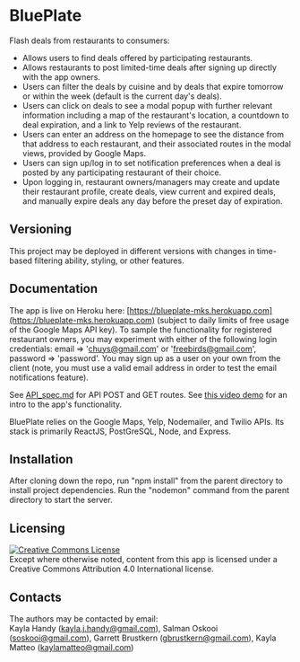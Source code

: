 # BluePlate

Flash deals from restaurants to consumers:

* Allows users to find deals offered by participating restaurants.
* Allows restaurants to post limited-time deals after signing up directly with the app owners.
* Users can filter the deals by cuisine and by deals that expire tomorrow or within the week (default is the current day's deals).
* Users can click on deals to see a modal popup with further relevant information including a map of the restaurant's location, a countdown to deal expiration, and a link to Yelp reviews of the restaurant.
* Users can enter an address on the homepage to see the distance from that address to each restaurant, and their associated routes in the modal views, provided by Google Maps.
* Users can sign up/log in to set notification preferences when a deal is posted by any participating restaurant of their choice.
* Upon logging in, restaurant owners/managers may create and update their restaurant profile, create deals, view current and expired deals, and manually expire deals any day before the preset day of expiration.

## Versioning

This project may be deployed in different versions with changes in time-based filtering ability, styling, or other features.

## Documentation

The app is live on Heroku here: [https://blueplate-mks.herokuapp.com](https://blueplate-mks.herokuapp.com) (subject to daily limits of free usage of the Google Maps API key). To sample the functionality for registered restaurant owners, you may experiment with either of the following login credentials: email => 'chuys@gmail.com' or 'freebirds@gmail.com', password => 'password'. You may sign up as a user on your own from the client (note, you must use a valid email address in order to test the email notifications feature).

See [API_spec.md](https://github.com/GitCats/BluePlate/blob/master/API_spec.md) for API POST and GET routes. See [this video demo](https://www.youtube.com/watch?v=EN23hRR2vFU) for an intro to the app's functionality.

BluePlate relies on the Google Maps, Yelp, Nodemailer, and Twilio APIs. Its stack is primarily ReactJS, PostGreSQL, Node, and Express.

## Installation

After cloning down the repo, run "npm install" from the parent directory to install project dependencies. Run the "nodemon" command from the parent directory to start the server.

## Licensing

<a rel="license" href="http://creativecommons.org/licenses/by-nc-sa/4.0/"><img alt="Creative Commons License" style="border-width:0" src="https://i.creativecommons.org/l/by-nc-sa/4.0/88x31.png" /></a></br>Except where otherwise noted, content from this app is licensed under a Creative Commons Attribution 4.0 International license.

## Contacts

The authors may be contacted by email:</br>
Kayla Handy ([kayla.j.handy@gmail.com](mailto:kayla.j.handy@gmail.com)), Salman Oskooi ([soskooi@gmail.com](mailto:soskooi@gmail.com)), Garrett Brustkern ([gbrustkern@gmail.com](mailto:gbrustkern@gmail.com)), Kayla Matteo ([kaylamatteo@gmail.com](mailto:kaylamatteo@gmail.com))

